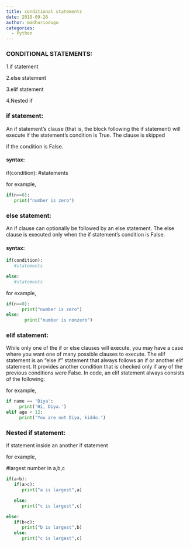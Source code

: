 ```yaml
---
title: conditional statements
date: 2019-09-26
author: madhuriodugu
categories:
  - Python
---
```



### CONDITIONAL STATEMENTS:
1.if statement

2.else statement

3.elif statement

4.Nested if

### if statement:
An if statement’s clause (that is, the block following the if statement) will execute if the statement’s condition is True. The clause is skipped

if the condition is False.

#### syntax:

if(condition):
   #statements

for example, 
```python
if(n==0):
   print("number is zero")
```
### else statement:
An if clause can optionally be followed by an else statement. The else clause is executed only when the if statement’s condition is False. 

#### syntax:
```python
if(condition):
   #statements

else:
   #statements
```
for example,
```python
if(n==0):
      print("number is zero")
else:
       print("number is nonzero")
```
### elif statement:
While only one of the if or else clauses will execute, you may have a case where you want one of many possible clauses to execute. The elif statement is an “else if” statement that always follows an if or another elif statement. It provides another condition that is checked only if any of the previous conditions were False. In code, an elif statement always consists of the following: 

for example,
```python
if name == 'Diya':    
     print('Hi, Diya.') 
elif age < 12:    
     print('You are not Diya, kiddo.') 
```
### Nested if statement:
if statement inside an another if statement

for example,

#largest number in a,b,c
```python
if(a>b):
   if(a>c):
      print("a is largest",a)

   else:
      print("c is largest",c)

else:
   if(b>c):
      print("b is largest",b)
   else:
      print("c is largest",c)

```